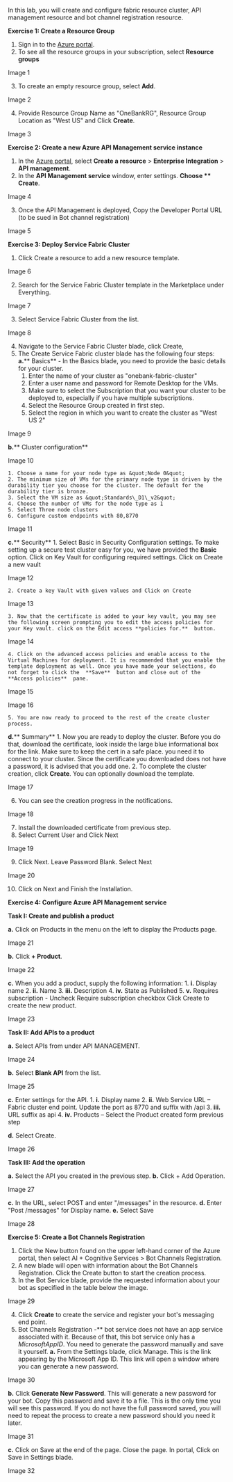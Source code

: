 In this lab, you will create and configure fabric resource cluster, API management resource and bot channel registration resource.

**Exercise 1: Create a Resource Group**

1. Sign in to the  [Azure portal](https://portal.azure.com/).
2. To see all the resource groups in your subscription, select  **Resource groups**

Image 1

3. To create an empty resource group, select  **Add**.

Image 2

4. Provide Resource Group Name as &quot;OneBankRG&quot;, Resource Group Location as &quot;West US&quot; and Click **Create**.

Image 3

**Exercise 2: Create a new Azure API Management service instance**

1. In the  [Azure portal](https://portal.azure.com/), select  **Create a resource**  &gt;  **Enterprise Integration**  &gt;  **API management**.
2. In the  **API Management service**  window, enter settings. **Choose ** Create**.

Image 4

3. Once the API Management is deployed, Copy the Developer Portal URL (to be sued in Bot channel registration)

Image 5

**Exercise 3: Deploy Service Fabric Cluster**

1. Click Create a resource to add a new resource template.

Image 6

2. Search for the Service Fabric Cluster template in the Marketplace under Everything.

 Image 7

3. Select Service Fabric Cluster from the list.

Image 8

4. Navigate to the Service Fabric Cluster blade, click Create,
5. The Create Service Fabric cluster blade has the following four steps:
  **a.**** Basics** - In the Basics blade, you need to provide the basic details for your cluster.
    1. Enter the name of your cluster as &quot;onebank-fabric-cluster&quot;
    2. Enter a user name and password for Remote Desktop for the VMs.
    3. Make sure to select the Subscription that you want your cluster to be deployed to, especially if you have multiple subscriptions.
    4. Select the Resource Group created in first step.
    5. Select the region in which you want to create the cluster as &quot;West US 2&quot;

Image 9

**b.**** Cluster configuration**

Image 10

    1. Choose a name for your node type as &quot;Node 0&quot;
    2. The minimum size of VMs for the primary node type is driven by the durability tier you choose for the cluster. The default for the durability tier is bronze.
    3. Select the VM size as &quot;Standards\_D1\_v2&quot;
    4. Choose the number of VMs for the node type as 1
    5. Select Three node clusters
    6. Configure custom endpoints with 80,8770

Image 11

**c.**** Security**
    1. Select Basic in Security Configuration settings. To make setting up a secure test cluster easy for you, we have provided the  **Basic**  option.  Click on Key Vault for configuring required settings. Click on Create a new vault

Image 12

    2. Create a key Vault with given values and Click on Create

Image 13

    3. Now that the certificate is added to your key vault, you may see the following screen prompting you to edit the access policies for your Key vault. click on the Edit access **policies for.**  button.

Image 14

    4. Click on the advanced access policies and enable access to the Virtual Machines for deployment. It is recommended that you enable the template deployment as well. Once you have made your selections, do not forget to click the  **Save**  button and close out of the  **Access policies**  pane.

Image 15

Image 16

    5. You are now ready to proceed to the rest of the create cluster process.

**d.**** Summary**
    1. Now you are ready to deploy the cluster. Before you do that, download the certificate, look inside the large blue informational box for the link. Make sure to keep the cert in a safe place. you need it to connect to your cluster. Since the certificate you downloaded does not have a password, it is advised that you add one.
    2. To complete the cluster creation, click  **Create**. You can optionally download the template.

Image 17

6. You can see the creation progress in the notifications.

Image 18

7. Install the downloaded certificate from previous step.
8. Select Current User and Click Next

Image 19

9. Click Next. Leave Password Blank. Select Next

Image 20

10. Click on Next and Finish the Installation.

**Exercise 4: Configure Azure API Management service**

**Task I: Create and publish a product**

**a.** Click on Products in the menu on the left to display the Products page.

Image 21

**b.** Click  **+ Product**.

Image 22

**c.** When you add a product, supply the following information:
    1. **i.** Display name
    2. **ii.** Name
    3. **iii.** Description
    4. **iv.** State as Published
    5. **v.** Requires subscription - Uncheck Require subscription checkbox
    Click Create to create the new product.

Image 23

**Task II: Add APIs to a product**

**a.** Select APIs from under API MANAGEMENT.

Image 24

**b.** Select  **Blank API**  from the list.

Image 25

**c.** Enter settings for the API.
    1. **i.** Display name
    2. **ii.** Web Service URL – Fabric cluster end point. Update the port as 8770 and suffix with /api
    3. **iii.** URL suffix as api
    4. **iv.** Products – Select the Product created form previous step

**d.** Select Create.

Image 26

**Task III: Add the operation**

**a.** Select the API you created in the previous step.
**b.** Click + Add Operation.

Image 27

**c.** In the URL, select POST and enter &quot;/messages&quot; in the resource.
**d.** Enter &quot;Post /messages&quot; for Display name.
**e.** Select Save

Image 28

**Exercise 5: Create a Bot Channels Registration**

1. Click the New button found on the upper left-hand corner of the Azure portal, then select AI + Cognitive Services &gt; Bot Channels Registration.
2. A new blade will open with information about the Bot Channels Registration. Click the Create button to start the creation process.
3. In the Bot Service blade, provide the requested information about your bot as specified in the table below the image.

Image 29

4. Click  **Create**  to create the service and register your bot&#39;s messaging end point.
5. Bot Channels Registration -** bot service does not have an app service associated with it. Because of that, this bot service only has a _MicrosoftAppID_. You need to generate the password manually and save it yourself.
   **a.** From the Settings blade, click Manage. This is the link appearing by the Microsoft App ID. This link will open a window where you can generate a new password.

Image 30

   **b.** Click  **Generate New Password**. This will generate a new password for your bot. Copy this password and save it to a file. This is the only time you will see this password. If you do not have the full password saved, you will need to repeat the process to create a new password should you need it later.

Image 31

   **c.** Click on Save at the end of the page. Close the page. In portal, Click on Save in Settings blade.

Image 32
